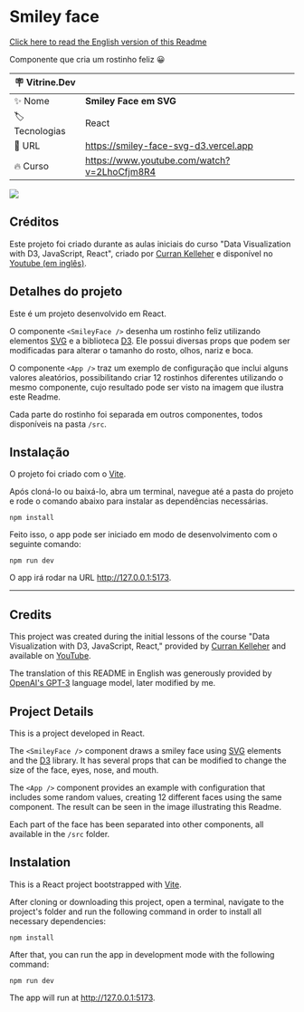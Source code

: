 # Smiley face

[Click here to read the English version of this Readme](#credits)

Componente que cria um rostinho feliz 😀

| :placard: Vitrine.Dev |     |
| -------------  | --- |
| :sparkles: Nome        | **Smiley Face em SVG**
| :label: Tecnologias | React
| :rocket: URL         | https://smiley-face-svg-d3.vercel.app
| :fire: Curso     | https://www.youtube.com/watch?v=2LhoCfjm8R4

![](https://github.com/zingarelli/zingarelli/assets/19349339/2d23d144-3d0f-46db-9b43-ebb014d00d00#vitrinedev)

## Créditos 

Este projeto foi criado durante as aulas iniciais do curso "Data Visualization with D3, JavaScript, React", criado por [Curran Kelleher](https://www.youtube.com/channel/UCSwd_9jyX4YtDYm9p9MxQqw) e disponível no [Youtube (em inglês)](https://www.youtube.com/watch?v=2LhoCfjm8R4).

## Detalhes do projeto

Este é um projeto desenvolvido em React. 

O componente `<SmileyFace />` desenha um rostinho feliz utilizando elementos [SVG](https://developer.mozilla.org/en-US/docs/Web/SVG) e a biblioteca [D3](https://d3js.org). Ele possui diversas props que podem ser modificadas para alterar o tamanho do rosto, olhos, nariz e boca. 

O componente `<App />` traz um exemplo de configuração que inclui alguns valores aleatórios, possibilitando criar 12 rostinhos diferentes utilizando o mesmo componente, cujo resultado pode ser visto na imagem que ilustra este Readme.

Cada parte do rostinho foi separada em outros componentes, todos disponíveis na pasta `/src`.

## Instalação

O projeto foi criado com o [Vite](https://vitejs.dev).

Após cloná-lo ou baixá-lo, abra um terminal, navegue até a pasta do projeto e rode o comando abaixo para instalar as dependências necessárias.

    npm install

Feito isso, o app pode ser iniciado em modo de desenvolvimento com o seguinte comando:

    npm run dev

O app irá rodar na URL http://127.0.0.1:5173.

---

## Credits

This project was created during the initial lessons of the course "Data Visualization with D3, JavaScript, React," provided by [Curran Kelleher](https://www.youtube.com/channel/UCSwd_9jyX4YtDYm9p9MxQqw) and available on [YouTube](https://www.youtube.com/watch?v=2LhoCfjm8R4).

The translation of this README in English was generously provided by [OpenAI's GPT-3](https://openai.com) language model, later modified by me.

## Project Details

This is a project developed in React.

The `<SmileyFace />` component draws a smiley face using [SVG](https://developer.mozilla.org/en-US/docs/Web/SVG) elements and the [D3](https://d3js.org) library. It has several props that can be modified to change the size of the face, eyes, nose, and mouth.

The `<App />` component provides an example with configuration that includes some random values, creating 12 different faces using the same component. The result can be seen in the image illustrating this Readme.

Each part of the face has been separated into other components, all available in the `/src` folder.

## Instalation

This is a React project bootstrapped with [Vite](https://vitejs.dev).

After cloning or downloading this project, open a terminal, navigate to the project's folder and run the following command in order to install all necessary dependencies:

    npm install

After that, you can run the app in development mode with the following command:

    npm run dev

The app will run at http://127.0.0.1:5173.